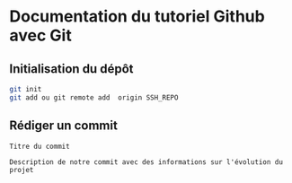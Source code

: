 # Documentation du tutoriel Github avec Git

## Initialisation du dépôt

```bash
git init
git add ou git remote add  origin SSH_REPO
```

## Rédiger un commit

```
Titre du commit 

Description de notre commit avec des informations sur l'évolution du projet

```


